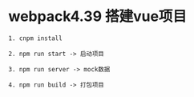 # webpack4.39 搭建vue项目

	1. cnpm install 
	
	2. npm run start -> 启动项目
	
	3. npm run server -> mock数据
	
	4. npm run build -> 打包项目
